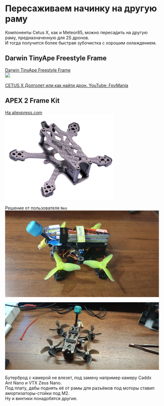 # Пересаживаем начинку на другую раму
Компоненты Cetus X, как и Meteor85, можно пересадить на другую раму, предназначенную для 2S дронов.  
И тогда получится более быстрая зубочистка с хорошим охлаждением.

## Darwin TinyApe Freestyle Frame
[Darwin TinyApe Freestyle Frame](https://darwinfpv.com/products/darwin-tinyapee-freestyle-frame)  
![](https://darwinfpv.com/cdn/shop/products/d2aac14796756e0ec71a08b8c6e988ff.png)

[CETUS X Долголет или как найти дрон. YouTube: FpvMania](https://www.youtube.com/watch?v=_AvySHJ7s5Y)  

## APEX 2 Frame Kit
[На aliexpress.com](https://vi.aliexpress.com/item/1005006105436873.html)  
![](APEX_2_Frame_Kit.png)  

Решение от пользователя `Neo`  
![](APEX_2_Frame_Kit_Photo.jpg)  

![](APEX_2_Frame_Kit_Photo2.jpg)  

Бутерброд с камерой не влезет, под замену например камеру Caddx Ant Nano и VTX Zeus Nano.  
Под плату, дабы поднять её от рамы для разъёмов под моторы ставил амортизаторы-стойки под М2.  
Ну и винтики понадобятся другие.
